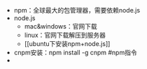 - npm：全球最大的包管理器，需要依赖node.js
- node.js
	- mac&windows：官网下载
	- linux：官网下载解压到服务器
	- [[ubuntu下安装npm+node.js]]
- cnpm安装：npm install -g cnpm #npm指令
-